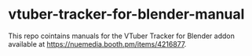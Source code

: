 # vtuber-tracker-for-blender-manual

This repo cointains manuals for the VTuber Tracker for Blender addon available at https://nuemedia.booth.pm/items/4216877.
